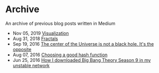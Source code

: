 # Archive 
An archive of previous blog posts written in Medium

+ Nov 05, 2019 [Visualization](./visualizer.md)
+ Aug 31, 2018 [Fractals](./fractals.md)
+ Sep 19, 2016 [The center of the Universe is not a black hole. It's the opposite](./universe.md)
+ Aug 07, 2016 [Choosing a good hash function](./hash.md)
+ Jun 25, 2016 [How I downloaded Big Bang Theory Season 9 in my unstable network](./bbt.md)